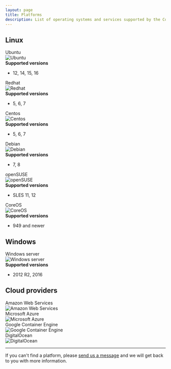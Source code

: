 ```yaml
---
layout: page
title: Platforms
description: List of operating systems and services supported by the CoScale platform.
---
```


## Linux

<div class="row technologies">
    <div class="col-sm-6 col-md-4">
        <div class="panel panel-default">
            <div class="panel-heading">Ubuntu</div>
            <div class="panel-body">
                <img src="{{ site.baseurl }}/gfx/getting-started/platforms/ubuntu.png" alt="Ubuntu" />
            </div>
            <div class="panel-footer">
                <b>Supported versions</b>
                <ul>
                    <li>12, 14, 15, 16</li>
                </ul>
            </div>
        </div>
    </div>
    <div class="col-sm-6 col-md-4">
        <div class="panel panel-default">
            <div class="panel-heading">Redhat</div>
            <div class="panel-body">
                <img src="{{ site.baseurl }}/gfx/getting-started/platforms/redhat.jpg" alt="Redhat" />
            </div>
            <div class="panel-footer">
                <b>Supported versions</b>
                <ul>
                    <li>5, 6, 7</li>
                </ul>
            </div>
        </div>
    </div>
    <div class="col-sm-6 col-md-4">
        <div class="panel panel-default">
            <div class="panel-heading">Centos</div>
            <div class="panel-body">
                <img src="{{ site.baseurl }}/gfx/getting-started/platforms/centos.jpg" alt="Centos" />
            </div>
            <div class="panel-footer">
                <b>Supported versions</b>
                <ul>
                    <li>5, 6, 7</li>
                </ul>
            </div>
        </div>
    </div>
    <div class="col-sm-6 col-md-4">
        <div class="panel panel-default">
            <div class="panel-heading">Debian</div>
            <div class="panel-body">
                <img src="{{ site.baseurl }}/gfx/getting-started/platforms/debian.png" alt="Debian" />
            </div>
            <div class="panel-footer">
                <b>Supported versions</b>
                <ul>
                    <li>7, 8</li>
                </ul>
            </div>
        </div>
    </div>
    <div class="col-sm-6 col-md-4">
        <div class="panel panel-default">
            <div class="panel-heading">openSUSE</div>
            <div class="panel-body">
                <img src="{{ site.baseurl }}/gfx/getting-started/platforms/opensuse.png" alt="openSUSE" />
            </div>
            <div class="panel-footer">
                <b>Supported versions</b>
                <ul>
                    <li>SLES 11, 12</li>
                </ul>
            </div>
        </div>
    </div>
    <div class="col-sm-6 col-md-4">
        <div class="panel panel-default">
            <div class="panel-heading">CoreOS</div>
            <div class="panel-body">
                <img src="{{ site.baseurl }}/gfx/getting-started/platforms/coreos.png" alt="CoreOS" />
            </div>
            <div class="panel-footer">
                <b>Supported versions</b>
                <ul>
                    <li>949 and newer</li>
                </ul>
            </div>
        </div>
    </div>
</div>

## Windows

<div class="row technologies">
    <div class="col-sm-6 col-md-4">
        <div class="panel panel-default">
            <div class="panel-heading">Windows server</div>
            <div class="panel-body">
                <img src="{{ site.baseurl }}/gfx/getting-started/platforms/windows_server.png" alt="Windows server" />
            </div>
            <div class="panel-footer">
                <b>Supported versions</b>
                <ul>
                    <li>2012 R2, 2016</li>
                </ul>
            </div>
        </div>
    </div>
</div>

## Cloud providers

<div class="row technologies">
    <div class="col-sm-6 col-md-4">
        <div class="panel panel-default">
            <div class="panel-heading">Amazon Web Services</div>
            <div class="panel-body">
                <img src="{{ site.baseurl }}/gfx/getting-started/platforms/aws.png" alt="Amazon Web Services" />
            </div>
        </div>
    </div>
    <div class="col-sm-6 col-md-4">
        <div class="panel panel-default">
            <div class="panel-heading">Microsoft Azure</div>
            <div class="panel-body">
                <img src="{{ site.baseurl }}/gfx/getting-started/platforms/azure.png" alt="Microsoft Azure" />
            </div>
        </div>
    </div>
    <div class="col-sm-6 col-md-4">
        <div class="panel panel-default">
            <div class="panel-heading">Google Container Engine</div>
            <div class="panel-body">
                <img src="{{ site.baseurl }}/gfx/getting-started/platforms/gce.png" alt="Google Container Engine" />
            </div>
        </div>
    </div>
    <div class="col-sm-6 col-md-4">
        <div class="panel panel-default">
            <div class="panel-heading">DigitalOcean</div>
            <div class="panel-body">
                <img src="{{ site.baseurl }}/gfx/getting-started/platforms/digitalocean.png" alt="DigitalOcean" />
            </div>
        </div>
    </div>
</div>

<hr />
<div class="alert alert-info">If you can't find a platform, please <a href="mailto:support@coscale.com" class="js-support">send us a message</a> and we will get back to you with more information.</div>
